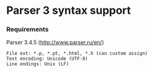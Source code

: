 # Parser 3 syntax support

### Requirements

Parser 3.4.5 (http://www.parser.ru/en/)

	File ext: *.p, *.pt, *.html, *.h (can custom assign)
	Text encoding: Unicode (UTF-8)
	Line endings: Unix (LF)

